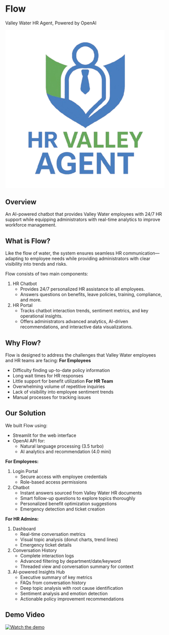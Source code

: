 # Flow
Valley Water HR Agent, Powered by OpenAI

![Flow Logo](<images/download (4).png>)


## Overview

An AI-powered chatbot that provides Valley Water employees with 24/7 HR support while equipping administrators with real-time analytics to improve workforce management.

## What is Flow?

Like the flow of water, the system ensures seamless HR communication—adapting to employee needs while providing administrators with clear visibility into trends and risks. 

Flow consists of two main components:

1. HR Chatbot
   - Provides 24/7 personalized HR assistance to all employees.
   - Answers questions on benefits, leave policies, training, compliance, and more.
2. HR Portal
   - Tracks chatbot interaction trends, sentiment metrics, and key operational insights.
   - Offers administrators advanced analytics, AI-driven recommendations, and interactive data visualizations.

## Why Flow?
Flow is designed to address the challenges that Valley Water employees and HR teams are facing:
**For Employees**
- Difficulty finding up-to-date policy information
- Long wait times for HR responses
- Little support for benefit utilization
**For HR Team**
- Overwhelming volume of repetitive inquiries
- Lack of visibility into employee sentiment trends
- Manual processes for tracking issues


## Our Solution
We built Flow using:
- Streamlit for the web interface
- OpenAI API for:
  - Natural language processing (3.5 turbo)
  - AI analytics and recommendation (4.0 mini)

**For Employees:**
1. Login Portal
   - Secure access with employee credentials
   - Role-based access permissions
2. Chatbot
   - Instant answers sourced from Valley Water HR documents
   - Smart follow-up questions to explore topics thoroughly
   - Personalized benefit optimization suggestions
   - Emergency detection and ticket creation

**For HR Admins:**
1. Dashboard
   - Real-time conversation metrics
   - Visual topic analysis (donut charts, trend lines)
   - Emergency ticket details
2. Conversation History
   - Complete interaction logs
   - Advanced filtering by department/date/keyword
   - Threaded view and conversation summary for context
3. AI-powered Insights Hub
   - Executive summary of key metrics
   - FAQs from conversation history
   - Deep topic analysis with root cause identification
   - Sentiment analysis and emotion detection
   - Actionable policy improvement recommendations

## Demo Video
[![Watch the demo](/teampic.png)](https://www.youtube.com/watch?v=Rqd5e7HYspU)
